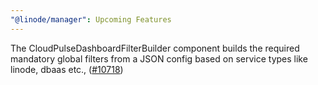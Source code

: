 ```yaml
---
"@linode/manager": Upcoming Features
---
```


The CloudPulseDashboardFilterBuilder component builds the required mandatory global filters from a JSON config based on service types like linode, dbaas etc., ([#10718](https://github.com/linode/manager/pull/10718))
